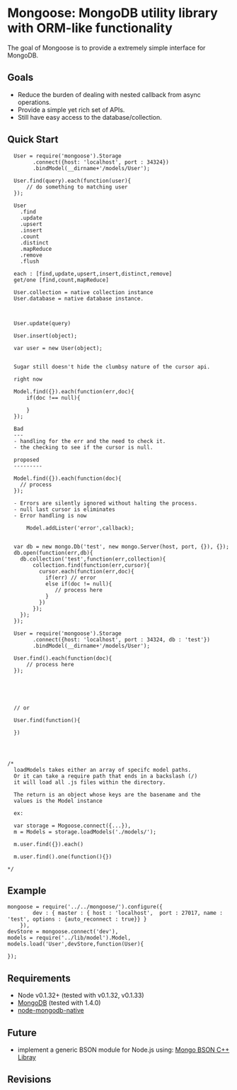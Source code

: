 Mongoose: MongoDB utility library with ORM-like functionality
===============================================================

The goal of Mongoose is to provide a extremely simple interface for MongoDB. 

Goals
-----
- Reduce the burden of dealing with nested callback from async operations.
- Provide a simple yet rich set of APIs.
- Still have easy access to the database/collection.


Quick Start
------------

      User = require('mongoose').Storage
            .connect({host: 'localhost', port : 34324})
            .bindModel(__dirname+'/models/User');
            
      User.find(query).each(function(user){
          // do something to matching user
      });
      
      User
        .find
        .update
        .upsert
        .insert
        .count
        .distinct
        .mapReduce
        .remove
        .flush
        
      each : [find,update,upsert,insert,distinct,remove]
      get/one [find,count,mapReduce]  
        
      User.collection = native collection instance
      User.database = native database instance.
      
        
      
      User.update(query)
      
      User.insert(object);
      
      var user = new User(object);
      
      
      Sugar still doesn't hide the clumbsy nature of the cursor api.
      
      right now
      
      Model.find({}).each(function(err,doc){
          if(doc !== null){
            
          }
      });
      
      Bad
      ---
      - handling for the err and the need to check it.
      - the checking to see if the cursor is null.
      
      proposed
      ---------
      
      Model.find({}).each(function(doc){
        // process
      });
      
      - Errors are silently ignored without halting the process.
      - null last cursor is eliminates
      - Error handling is now
      
          Model.addLister('error',callback);
      
      
      var db = new mongo.Db('test', new mongo.Server(host, port, {}), {});
      db.open(function(err,db){
        db.collection('test',function(err,collection){
            collection.find(function(err,cursor){
              cursor.each(function(err,doc){
                if(err) // error
                else if(doc != null){
                   // process here
                }
              })
            });
        });         
      });
      
      User = require('mongoose').Storage
            .connect({host: 'localhost', port : 34324, db : 'test'})
            .bindModel(__dirname+'/models/User');
            
      User.find().each(function(doc){
          // process here
      });
      
      
      
      
      
      // or
      
      User.find(function(){
        
      })



    
    /*
      loadModels takes either an array of specifc model paths. 
      Or it can take a require path that ends in a backslash (/)
      it will load all .js files within the directory. 
      
      The return is an object whose keys are the basename and the 
      values is the Model instance 
      
      ex:
      
      var storage = Mogoose.connect({...}),
      m = Models = storage.loadModels('./models/');
    
      m.user.find({}).each()
    
      m.user.find().one(function(){})
      
    */


Example
-------

    mongoose = require('../../mongoose/').configure({
            dev : { master : { host : 'localhost',  port : 27017, name : 'test', options : {auto_reconnect : true}} }
        }),      
    devStore = mongoose.connect('dev'),
    models = require('../lib/model').Model,
    models.load('User',devStore,function(User){
      
    });

Requirements
------------

- Node v0.1.32+ (tested with v0.1.32, v0.1.33)
- [MongoDB](http://www.mongodb.org/display/DOCS/Downloads) (tested with 1.4.0)
- [node-mongodb-native](http://github.com/christkv/node-mongodb-native) 


Future
------
- implement a generic BSON module for Node.js using: [Mongo BSON C++ Libray](http://www.mongodb.org/pages/viewpage.action?pageId=133415)

Revisions
---------
